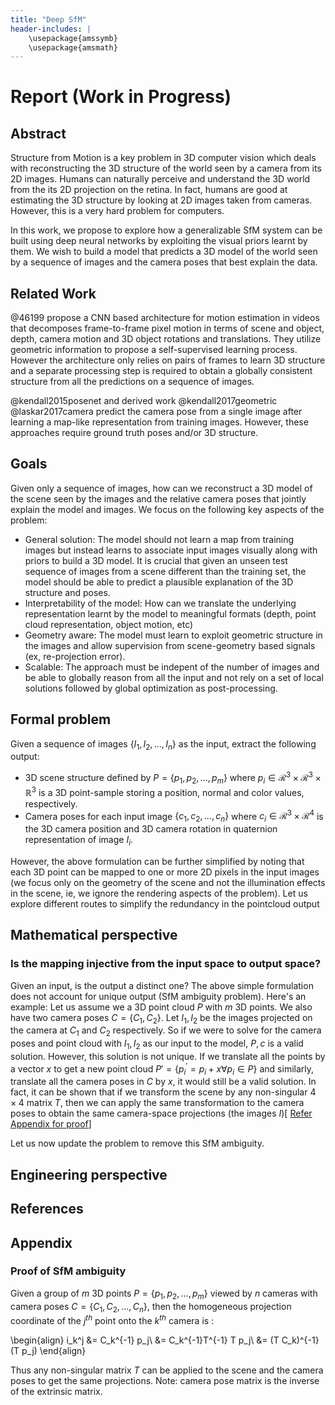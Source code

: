 ```yaml
---
title: "Deep SfM"
header-includes: |
    \usepackage{amssymb}   
    \usepackage{amsmath}
---
```


# Report (Work in Progress)

## Abstract
Structure from Motion is a key problem in 3D computer vision which deals with reconstructing the 3D structure of the world seen by a camera from its 2D images. Humans can naturally perceive and understand the 3D world from the its 2D projection on the retina. In fact, humans are good at estimating the 3D structure by looking at 2D images taken from cameras. However, this is a very hard problem for computers.

In this work, we propose to explore how a generalizable SfM system can be built using deep neural networks by exploiting the visual priors learnt by them. We wish to build a model that predicts a 3D model of the world seen by a sequence of images and the camera poses that best explain the data.

## Related Work
@46199 propose a CNN based architecture for motion estimation in videos that decomposes frame-to-frame pixel motion in terms of scene and object, depth, camera motion and 3D object rotations and translations. They utilize geometric information to propose a self-supervised learning process. However the architecture only relies on pairs of frames to learn 3D structure and a separate processing step is required to obtain a globally consistent structure from all the predictions on a sequence of images.

@kendall2015posenet and derived work @kendall2017geometric @laskar2017camera predict the camera pose from a single image after learning a map-like representation from training images. However, these approaches require ground truth poses and/or 3D structure.

## Goals
Given only a sequence of images, how can we reconstruct a 3D model of the scene seen by the images and the relative camera poses that jointly explain the model and images.
We focus on the following key aspects of the problem:

* General solution: The model should not learn a map from training images but instead learns to associate input images visually along with priors to build a 3D model. It is crucial that given an unseen test sequence of images from a scene different than the training set, the model should be able to predict a plausible explanation of the 3D structure and poses.
* Interpretability of the model: How can we translate the underlying representation learnt by the model to meaningful formats (depth, point cloud representation, object motion, etc)
* Geometry aware: The model must learn to exploit geometric structure in the images and allow supervision from scene-geometry based signals (ex, re-projection error).
* Scalable: The approach must be indepent of the number of images and be able to globally reason from all the input and not rely on a set of local solutions followed by global optimization as post-processing.

## Formal problem
Given a sequence of images $\{I_1, I_2, ..., I_n\}$ as the input, extract the following output:

* 3D scene structure defined by $P = \{p_1, p_2, ..., p_m\}$ where $p_i \in \mathcal{R}^3 \times \mathcal{R}^3 \times \mathbb{R}^3$ is a 3D point-sample storing a position, normal and color values, respectively.
* Camera poses for each input image $\{c_1, c_2, ..., c_n \}$ where $c_i \in \mathcal{R}^3 \times \mathcal{R}^4$ is the 3D camera position and 3D camera rotation in quaternion representation of image $I_i$.

However, the above formulation can be further simplified by noting that each 3D point can be mapped to one or more 2D pixels in the input images (we focus only on the geometry of the scene and not the illumination effects in the scene, ie, we ignore the rendering aspects of the problem). Let us explore different routes to simplify the redundancy in the pointcloud output

## Mathematical perspective
[comment]: <> (Discuss the mathematical formulation, the challenges and potential approaches.)

### Is the mapping injective from the input space to output space?
Given an input, is the output a distinct one?
The above simple formulation does not account for unique output (SfM ambiguity problem). Here's an example:
Let us assume we a 3D point cloud $P$ with $m$ 3D points. We also have two camera poses $C = \{C_1, C_2\}$. Let $I_1, I_2$ be the images projected on the camera at $C_1$ and $C_2$ respectively. So if we were to solve for the camera poses and point cloud with $I_1, I_2$ as our input to the model, $P, c$ is a valid solution. However, this solution is not unique. If we translate all the points by a vector $x$ to get a new point cloud $P' = \{p_i^{\prime} = p_i + x \forall p_i \in P\}$ and similarly, translate all the camera poses in $C$ by $x$, it would still be a valid solution. In fact, it can be shown that if we transform the scene by any non-singular $4 \times 4$ matrix $T$, then we can apply the same transformation to the camera poses to obtain the same camera-space projections (the images $I$)\[ [Refer Appendix for proof](###proof-of-sfm-ambiguity)\]

Let us now update the problem to remove this SfM ambiguity.

## Engineering perspective
[comment]: <> (From an model engineering perspective, discuss the problems and potential approaches.)


## References


## Appendix

### Proof of SfM ambiguity
Given a group of $m$ 3D points $P = \{p_1, p_2, ..., p_m\}$ viewed by $n$ cameras with camera poses $C = \{C_1, C_2, ..., C_n \}$, then the homogeneous projection coordinate of the $j^{th}$ point onto the $k^{th}$ camera is :

\begin{align}
    i_k^j &= C_k^{-1} p_j\\
    &= C_k^{-1}T^{-1} T p_j\\
    &= (T C_k)^{-1} (T p_j)
\end{align}

Thus any non-singular matrix $T$ can be applied to the scene and the camera poses to get the same projections.
Note: camera pose matrix is the inverse of the extrinsic matrix.
